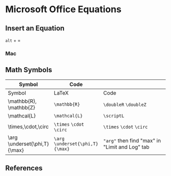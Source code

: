 # Microsoft Office Equations

## Insert an Equation

`alt` + =&#x20;

### Mac



## Math Symbols

<table data-header-hidden><thead><tr><th>Symbol</th><th>Code</th><th width="200"></th></tr></thead><tbody><tr><td>Symbol</td><td>LaTeX</td><td>Code</td></tr><tr><td><span class="math">\mathbb{R}</span>, <span class="math">\mathbb{Z}</span></td><td><code>\mathbb{R}</code></td><td><code>\doubleR</code> <code>\doubleZ</code></td></tr><tr><td><span class="math">\mathcal{L}</span></td><td><code>\mathcal{L}</code></td><td><code>\scriptL</code></td></tr><tr><td><span class="math">\times</span>,<span class="math">\cdot</span>,<span class="math">\circ</span></td><td><code>\times</code> <code>\cdot</code> <code>\circ</code></td><td><code>\times</code> <code>\cdot</code> <code>\circ</code></td></tr><tr><td><span class="math">\arg \underset{\phi,T}{\max}</span></td><td><code>\arg \underset{\phi,T}{\max}</code></td><td><code>"arg"</code> then find "max" in "Limit and Log" tab</td></tr></tbody></table>

## References

